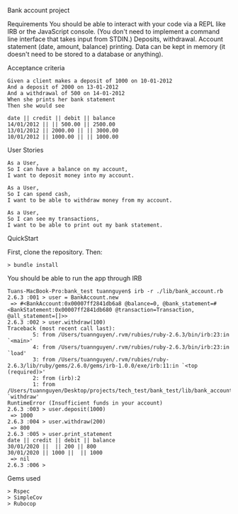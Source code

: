 Bank account project

Requirements
You should be able to interact with your code via a REPL like IRB or the JavaScript console. (You don't need to implement a command line interface that takes input from STDIN.)
Deposits, withdrawal.
Account statement (date, amount, balance) printing.
Data can be kept in memory (it doesn't need to be stored to a database or anything).


Acceptance criteria

```
Given a client makes a deposit of 1000 on 10-01-2012
And a deposit of 2000 on 13-01-2012
And a withdrawal of 500 on 14-01-2012
When she prints her bank statement
Then she would see

date || credit || debit || balance
14/01/2012 || || 500.00 || 2500.00
13/01/2012 || 2000.00 || || 3000.00
10/01/2012 || 1000.00 || || 1000.00 
```

User Stories
``` 
As a User,
So I can have a balance on my account, 
I want to deposit money into my account.

As a User, 
So I can spend cash, 
I want to be able to withdraw money from my account.

As a User, 
So I can see my transactions, 
I want to be able to print out my bank statement.
```

QuickStart

First, clone the repository. Then:

```
> bundle install
```

You should be able to run the app through IRB

```
Tuans-MacBook-Pro:bank_test tuannguyen$ irb -r ./lib/bank_account.rb
2.6.3 :001 > user = BankAccount.new
 => #<BankAccount:0x00007ff2841db6a8 @balance=0, @bank_statement=#<BankStatement:0x00007ff2841db680 @transaction=Transaction, @all_statement=[]>> 
2.6.3 :002 > user.withdraw(100)
Traceback (most recent call last):
        5: from /Users/tuannguyen/.rvm/rubies/ruby-2.6.3/bin/irb:23:in `<main>'
        4: from /Users/tuannguyen/.rvm/rubies/ruby-2.6.3/bin/irb:23:in `load'
        3: from /Users/tuannguyen/.rvm/rubies/ruby-2.6.3/lib/ruby/gems/2.6.0/gems/irb-1.0.0/exe/irb:11:in `<top (required)>'
        2: from (irb):2
        1: from /Users/tuannguyen/Desktop/projects/tech_test/bank_test/lib/bank_account.rb:20:in `withdraw'
RuntimeError (Insufficient funds in your account)
2.6.3 :003 > user.deposit(1000)
 => 1000 
2.6.3 :004 > user.withdraw(200)
 => 800 
2.6.3 :005 > user.print_statement
date || credit || debit || balance
30/01/2020 ||  || 200 || 800
30/01/2020 || 1000 ||  || 1000
 => nil 
2.6.3 :006 > 
```

Gems used
```
> Rspec
> SimpleCov
> Rubocop
```